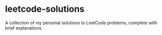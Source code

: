 # leetcode-solutions
A collection of my personal solutions to LeetCode problems, complete with brief explanations. 
